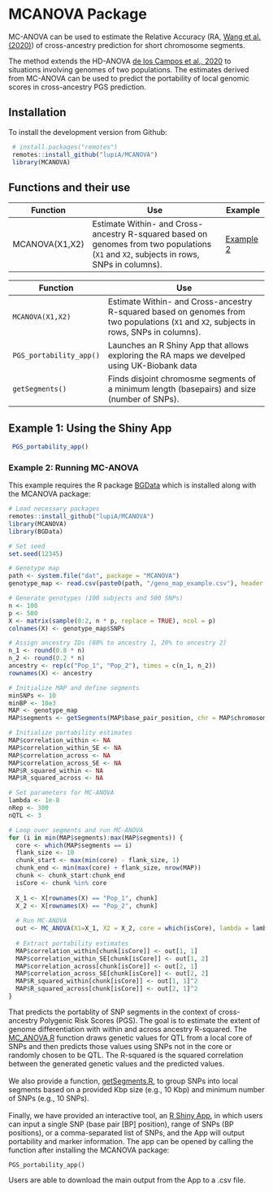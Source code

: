 # MCANOVA Package

MC-ANOVA can be used to estimate the Relative Accuracy (RA, [Wang et al.(2020)](https://www.nature.com/articles/s41467-020-17719-y)) of cross-ancestry prediction for short chromosome segments.


The method extends the HD-ANOVA [de los Campos et al., 2020](https://pubmed.ncbi.nlm.nih.gov/33315963/) to situations involving genomes of two populations. The estimates derived from MC-ANOVA can be used to predict the portability of local genomic scores in cross-ancestry PGS prediction. 

## Installation

To install the development version from Github:

```r
 # install.packages("remotes")
 remotes::install_github("lupiA/MCANOVA")
 library(MCANOVA)
```

## Functions and their use

| Function  |      Use     |  Example |
|----------|-------------|------|
| MCANOVA(X1,X2) | Estimate Within- and Cross-ancestry R-squared based on genomes from two populations (`X1` and `X2`, subjects in rows, SNPs in columns). | [Example 2]() |


| Function  | Use  | 
|---|---|
| `MCANOVA(X1,X2)`  |  Estimate Within- and Cross-ancestry R-squared based on genomes from two populations (`X1` and `X2`, subjects in rows, SNPs in columns). |
| `PGS_portability_app()`  |  Launches an R Shiny App that allows exploring the RA maps we develped using UK-Biobank data |
| `getSegments()` | Finds disjoint chromosme segments of a minimum length (basepairs) and size (number of SNPs). |


## Example 1: Using the Shiny App

```r
 PGS_portability_app()
```

### Example 2: Running MC-ANOVA 

This example requires the R package [BGData](https://github.com/QuantGen/BGData/tree/master) which is installed along with the MCANOVA package:

```r
# Load necessary packages
remotes::install_github("lupiA/MCANOVA")
library(MCANOVA)
library(BGData)

# Set seed
set.seed(12345)

# Genotype map
path <- system.file("dat", package = "MCANOVA")
genotype_map <- read.csv(paste0(path, "/geno_map_example.csv"), header = TRUE)

# Generate genotypes (100 subjects and 500 SNPs)
n <- 100
p <- 500
X <- matrix(sample(0:2, n * p, replace = TRUE), ncol = p)
colnames(X) <- genotype_map$SNPs

# Assign ancestry IDs (80% to ancestry 1, 20% to ancestry 2)
n_1 <- round(0.8 * n)
n_2 <- round(0.2 * n)
ancestry <- rep(c("Pop_1", "Pop_2"), times = c(n_1, n_2))
rownames(X) <- ancestry

# Initialize MAP and define segments
minSNPs <- 10
minBP <- 10e3
MAP <- genotype_map
MAP$segments <- getSegments(MAP$base_pair_position, chr = MAP$chromosome, minBPSize = minBP, minSize = minSNPs, verbose = TRUE)

# Initialize portability estimates
MAP$correlation_within <- NA
MAP$correlation_within_SE <- NA
MAP$correlation_across <- NA
MAP$correlation_across_SE <- NA
MAP$R_squared_within <- NA
MAP$R_squared_across <- NA

# Set parameters for MC-ANOVA
lambda <- 1e-8
nRep <- 300
nQTL <- 3

# Loop over segments and run MC-ANOVA
for (i in min(MAP$segments):max(MAP$segments)) {
  core <- which(MAP$segments == i)
  flank_size <- 10
  chunk_start <- max(min(core) - flank_size, 1)
  chunk_end <- min(max(core) + flank_size, nrow(MAP))
  chunk <- chunk_start:chunk_end
  isCore <- chunk %in% core
  
  X_1 <- X[rownames(X) == "Pop_1", chunk]
  X_2 <- X[rownames(X) == "Pop_2", chunk]
  
  # Run MC-ANOVA
  out <- MC_ANOVA(X1=X_1, X2 = X_2, core = which(isCore), lambda = lambda, nQTL = nQTL, nRep = nRep)
  
  # Extract portability estimates
  MAP$correlation_within[chunk[isCore]] <- out[1, 1]
  MAP$correlation_within_SE[chunk[isCore]] <- out[1, 2]
  MAP$correlation_across[chunk[isCore]] <- out[2, 1]
  MAP$correlation_across_SE[chunk[isCore]] <- out[2, 2]
  MAP$R_squared_within[chunk[isCore]] <- out[1, 1]^2
  MAP$R_squared_across[chunk[isCore]] <- out[2, 1]^2
}
```



That predicts the portablity of SNP segments in the context of cross-ancestry Polygenic Risk Scores (PGS). The goal is to estimate the extent of genome differentiation with within and across ancestry R-squared. The [MC_ANOVA.R](https://github.com/lupiA/MCANOVA/blob/main/R/MC_ANOVA.R) function draws genetic values for QTL from a local core of SNPs and then predicts those values using SNPs not in the core or randomly chosen to be QTL. The R-squared is the squared correlation between the generated genetic values and the predicted values.
\
\
We also provide a function, [getSegments.R](https://github.com/lupiA/MCANOVA/blob/main/R/getSegments.R), to group SNPs into local segments based on a provided Kbp size (e.g., 10 Kbp) and minimum number of SNPs (e.g., 10 SNPs).
\
\
Finally, we have provided an interactive tool, an [R Shiny App](https://github.com/lupiA/MCANOVA/blob/main/R/PGS_portability_app.R), in which users can input a single SNP (base pair [BP] position), range of SNPs (BP positions), or a comma-separated list of SNPs, and the App will output portability and marker information. The app can be opened by calling the function after installing the MCANOVA package:
```
PGS_portability_app()
```
Users are able to download the main output from the App to a .csv file.


